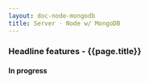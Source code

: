 ```yaml
---
layout: doc-node-mongodb
title: Server - Node w/ MongoDB
---
```


### Headline features - {{page.title}}

#### In progress
